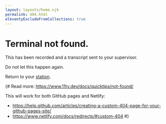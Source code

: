```yaml
---
layout: layouts/home.njk
permalink: 404.html
eleventyExcludeFromCollections: true
---
```

# Terminal not found.

This has been recorded and a transcript sent to your supervisor.

Do not let this happen again.

Return to your <a href="{{ '/' | url }}">station</a>.

{#
Read more: https://www.11ty.dev/docs/quicktips/not-found/

This will work for both GitHub pages and Netlify:

* https://help.github.com/articles/creating-a-custom-404-page-for-your-github-pages-site/
* https://www.netlify.com/docs/redirects/#custom-404
#}
